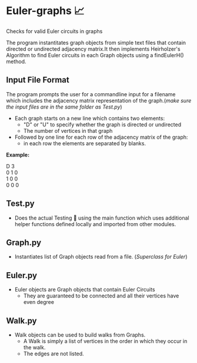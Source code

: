 # Euler-graphs 📈
Checks for valid Euler circuits in graphs

The program instantitates graph objects from simple text files that contain directed or undirected adjacency matrix.It then implements Heirholzer's Algorithm to find Euler circuits in each Graph objects using a findEulerH() method.

## Input File Format

The program prompts the user for a commandline input for a filename which includes the adjacency matrix representation of the graph.(*make sure the input files are in the same folder as Test.py*)

* Each graph starts on a new line which contains two elements: 
    - "D" or "U" to specify whether the graph is directed or undirected
    - The number of vertices in that graph
* Followed by one line for each row of the adjacency matrix of the graph: 
    - in each row the elements are separated by blanks.

**Example:**    

D 3  
0 1 0   
1 0 0    
0 0 0    

## Test.py

* Does the actual Testing 🧪 using the main function which uses additional helper functions defined locally and imported from other modules.

## Graph.py

* Instantiates list of Graph objects read from a file. (*Superclass for Euler*)

## Euler.py

* Euler objects are Graph objects that contain Euler Circuits
    - They are guaranteed to be connected and all their vertices have even degree

## Walk.py

* Walk objects can be used to build walks from Graphs.
    - A Walk is simply a list of vertices in the order in which they occur in the walk.
    - The edges are not listed.
